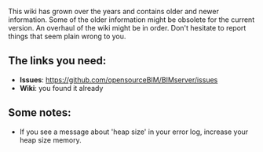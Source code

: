 This wiki has grown over the years and contains older and newer information. Some of the older information might be obsolete for the current version. An overhaul of the wiki might be in order. Don't hesitate to report things that seem plain wrong to you.

## The links you need:

* **Issues**: https://github.com/opensourceBIM/BIMserver/issues
* **Wiki**: you found it already

## Some notes:
* If you see a message about 'heap size' in your error log, increase your heap size memory.

